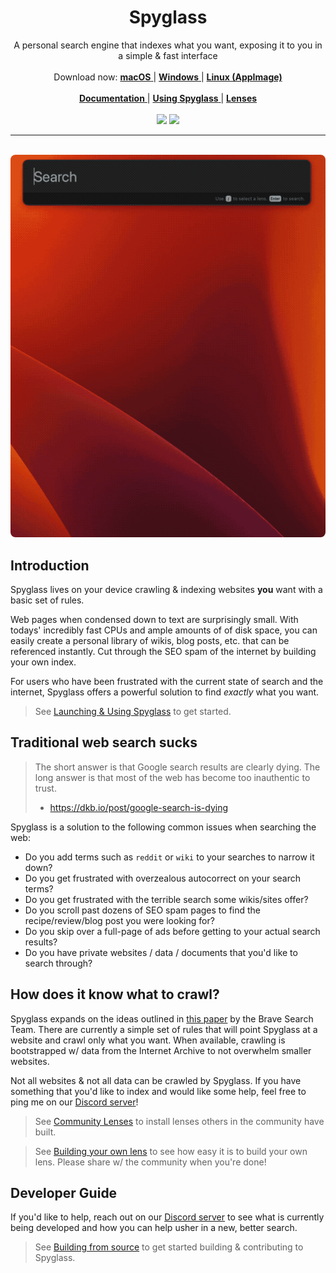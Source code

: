<p align="center">
  <h1 align="center"><b>Spyglass</b></h1>
  <p align="center">
    A personal search engine that indexes what you want, exposing it to you in a simple & fast interface
    <br />
    <br />
        Download now:
        <a href="https://github.com/a5huynh/spyglass/releases/download/v2023.2.1/Spyglass_23.2.1_x64.dmg">
            <strong>macOS</strong>
        </a> |
        <a href="https://github.com/a5huynh/spyglass/releases/download/v2023.2.1/Spyglass_23.2.1_x64_en-US.msi">
            <strong>Windows</strong>
        </a> |
        <a href="https://github.com/a5huynh/spyglass/releases/download/v2023.2.1/spyglass_23.2.1_amd64.AppImage">
            <strong>Linux (AppImage)</strong>
        </a>
    <br />
    <br />
    <a href="https://docs.spyglass.fyi">
        <strong>Documentation</strong>
    </a> |
    <a href="https://docs.spyglass.fyi/usage/index.html">
        <strong>Using Spyglass</strong>
    </a> |
    <a href="https://docs.spyglass.fyi/usage/lenses/index.html">
        <strong>Lenses</strong>
    </a>
    <br />
    <br />
    <img src="https://github.com/a5huynh/spyglass/actions/workflows/rust.yml/badge.svg">
    <a href="https://discord.gg/663wPVBSTB"><img src="https://img.shields.io/badge/Discord-Join%20Now-blue"></a>
  </p>
</p>

---

<p align="center">
    <br/>
    <img src="docs/spyglass-showcase.gif" style="border-radius: 8px">
</p>

## Introduction

Spyglass lives on your device crawling & indexing websites __you__ want with a basic
set of rules.

Web pages when condensed down to text are surprisingly small. With todays' incredibly
fast CPUs and ample amounts of of disk space, you can easily create a personal library of
wikis, blog posts, etc. that can be referenced instantly. Cut through the SEO spam of
the internet by building your own index.

For users who have been frustrated with the current state of search and the internet,
Spyglass offers a powerful solution to find _exactly_ what you want.

> See [Launching & Using Spyglass](https://docs.spyglass.fyi/usage/index.html) to get started.

## Traditional web search sucks

> The short answer is that Google search results are clearly dying. The long answer
> is that most of the web has become too inauthentic to trust.
>
> - https://dkb.io/post/google-search-is-dying

Spyglass is a solution to the following common issues when searching the web:

- Do you add terms such as `reddit` or `wiki` to your searches to narrow it down?
- Do you get frustrated with overzealous autocorrect on your search terms?
- Do you get frustrated with the terrible search some wikis/sites offer?
- Do you scroll past dozens of SEO spam pages to find the recipe/review/blog post you were looking for?
- Do you skip over a full-page of ads before getting to your actual search results?
- Do you have private websites / data / documents that you'd like to search through?

## How does it know what to crawl?

Spyglass expands on the ideas outlined in [this paper][googles-paper] by the
Brave Search Team. There are currently a simple set of rules that will point Spyglass
at a website and crawl only what you want. When available, crawling is
bootstrapped w/ data from the Internet Archive to not overwhelm smaller websites.

Not all websites & not all data can be crawled by Spyglass. If you have something
that you'd like to index and would like some help, feel free to ping me on
our [Discord server](https://discord.gg/663wPVBSTB)!

> See [Community Lenses](https://docs.spyglass.fyi/usage/lenses/community.html) to install
> lenses others in the community have built.

> See [Building your own lens](https://docs.spyglass.fyi/usage/lenses/build.html) to see
> how easy it is to build your own lens. Please share w/ the community when you're done!

[googles-paper]: https://brave.com/static-assets/files/goggles.pdf

## Developer Guide

If you'd like to help, reach out on our [Discord server](https://discord.gg/663wPVBSTB)
to see what is currently being developed and how you can help usher in a new,
better search.

> See [Building from source](https://docs.spyglass.fyi/build.html) to get started
> building & contributing to Spyglass.
